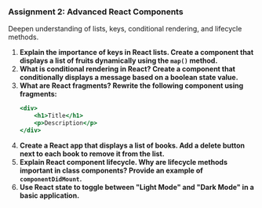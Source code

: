 ### **Assignment 2: Advanced React Components**
Deepen understanding of lists, keys, conditional rendering, and lifecycle methods.

1. **Explain the importance of keys in React lists. Create a component that displays a list of fruits dynamically using the `map()` method.**  
2. **What is conditional rendering in React? Create a component that conditionally displays a message based on a boolean state value.**  
3. **What are React fragments? Rewrite the following component using fragments:**
   ```jsx
   <div>
       <h1>Title</h1>
       <p>Description</p>
   </div>
   ```
4. **Create a React app that displays a list of books. Add a delete button next to each book to remove it from the list.**  
5. **Explain React component lifecycle. Why are lifecycle methods important in class components? Provide an example of `componentDidMount`.**  
6. **Use React state to toggle between "Light Mode" and "Dark Mode" in a basic application.**  
